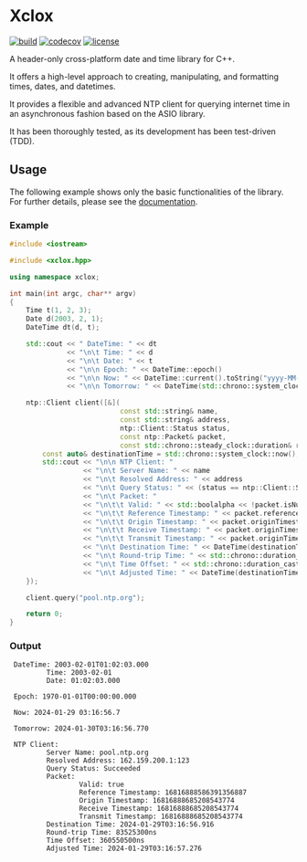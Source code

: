 # Xclox

[![build](https://github.com/Laateef/Xclox/actions/workflows/ci.yml/badge.svg)](https://github.com/Laateef/Xclox/actions)
[![codecov](https://codecov.io/gh/Laateef/Xclox/graph/badge.svg?token=BRA4UX75XF)](https://codecov.io/gh/Laateef/Xclox)
[![license](https://img.shields.io/badge/License-MIT-blue.svg)](https://opensource.org/licenses/MIT)

A header-only cross-platform date and time library for C++.

It offers a high-level approach to creating, manipulating, and formatting times, dates, and datetimes.

It provides a flexible and advanced NTP client for querying internet time in an asynchronous fashion based on the ASIO library.

It has been thoroughly tested, as its development has been test-driven (TDD).

## Usage

The following example shows only the basic functionalities of the library. For further details, please see the [documentation](https://laateef.github.io/Xclox/index.html).

### Example

```cpp
#include <iostream>

#include <xclox.hpp>

using namespace xclox;

int main(int argc, char** argv)
{
    Time t(1, 2, 3);
    Date d(2003, 2, 1);
    DateTime dt(d, t);

    std::cout << " DateTime: " << dt
              << "\n\t Time: " << d
              << "\n\t Date: " << t
              << "\n\n Epoch: " << DateTime::epoch()
              << "\n\n Now: " << DateTime::current().toString("yyyy-MM-dd hh:mm:ss.f")
              << "\n\n Tomorrow: " << DateTime(std::chrono::system_clock::now()) + DateTime::Days(1);

    ntp::Client client([&](
                           const std::string& name,
                           const std::string& address,
                           ntp::Client::Status status,
                           const ntp::Packet& packet,
                           const std::chrono::steady_clock::duration& rtt) {
        const auto& destinationTime = std::chrono::system_clock::now();
        std::cout << "\n\n NTP Client: "
                  << "\n\t Server Name: " << name
                  << "\n\t Resolved Address: " << address
                  << "\n\t Query Status: " << (status == ntp::Client::Status::Succeeded ? "Succeeded" : "Failed")
                  << "\n\t Packet: "
                  << "\n\t\t Valid: " << std::boolalpha << !packet.isNull()
                  << "\n\t\t Reference Timestamp: " << packet.referenceTimestamp()
                  << "\n\t\t Origin Timestamp: " << packet.originTimestamp()
                  << "\n\t\t Receive Timestamp: " << packet.originTimestamp()
                  << "\n\t\t Transmit Timestamp: " << packet.originTimestamp()
                  << "\n\t Destination Time: " << DateTime(destinationTime)
                  << "\n\t Round-trip Time: " << std::chrono::duration_cast<std::chrono::nanoseconds>(rtt).count() << "ns"
                  << "\n\t Time Offset: " << std::chrono::duration_cast<std::chrono::nanoseconds>(packet.offset(destinationTime)).count() << "ns"
                  << "\n\t Adjusted Time: " << DateTime(destinationTime + packet.offset(destinationTime));
    });

    client.query("pool.ntp.org");

    return 0;
}
```

### Output

```
 DateTime: 2003-02-01T01:02:03.000
         Time: 2003-02-01
         Date: 01:02:03.000

 Epoch: 1970-01-01T00:00:00.000

 Now: 2024-01-29 03:16:56.7

 Tomorrow: 2024-01-30T03:16:56.770

 NTP Client:
         Server Name: pool.ntp.org
         Resolved Address: 162.159.200.1:123
         Query Status: Succeeded
         Packet:
                 Valid: true
                 Reference Timestamp: 16816888586391356887
                 Origin Timestamp: 16816888685208543774
                 Receive Timestamp: 16816888685208543774
                 Transmit Timestamp: 16816888685208543774
         Destination Time: 2024-01-29T03:16:56.916
         Round-trip Time: 83525300ns
         Time Offset: 360550500ns
         Adjusted Time: 2024-01-29T03:16:57.276
```
